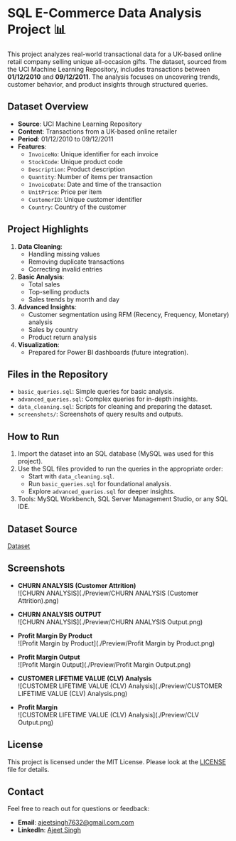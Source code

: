 # SQL E-Commerce Data Analysis Project 📊

This project analyzes real-world transactional data for a UK-based online retail company selling unique all-occasion gifts. The dataset, sourced from the UCI Machine Learning Repository, includes transactions between **01/12/2010** and **09/12/2011**. The analysis focuses on uncovering trends, customer behavior, and product insights through structured queries.

## Dataset Overview
- **Source**: UCI Machine Learning Repository
- **Content**: Transactions from a UK-based online retailer
- **Period**: 01/12/2010 to 09/12/2011
- **Features**:
  - `InvoiceNo`: Unique identifier for each invoice
  - `StockCode`: Unique product code
  - `Description`: Product description
  - `Quantity`: Number of items per transaction
  - `InvoiceDate`: Date and time of the transaction
  - `UnitPrice`: Price per item
  - `CustomerID`: Unique customer identifier
  - `Country`: Country of the customer

## Project Highlights
1. **Data Cleaning**:
   - Handling missing values
   - Removing duplicate transactions
   - Correcting invalid entries
2. **Basic Analysis**:
   - Total sales
   - Top-selling products
   - Sales trends by month and day
3. **Advanced Insights**:
   - Customer segmentation using RFM (Recency, Frequency, Monetary) analysis
   - Sales by country
   - Product return analysis
4. **Visualization**:
   - Prepared for Power BI dashboards (future integration).

## Files in the Repository
- `basic_queries.sql`: Simple queries for basic analysis.
- `advanced_queries.sql`: Complex queries for in-depth insights.
- `data_cleaning.sql`: Scripts for cleaning and preparing the dataset.
- `screenshots/`: Screenshots of query results and outputs.

## How to Run
1. Import the dataset into an SQL database (MySQL was used for this project).
2. Use the SQL files provided to run the queries in the appropriate order:
   - Start with `data_cleaning.sql`.
   - Run `basic_queries.sql` for foundational analysis.
   - Explore `advanced_queries.sql` for deeper insights.
3. Tools: MySQL Workbench, SQL Server Management Studio, or any SQL IDE.

## Dataset Source
[Dataset](https://drive.google.com/file/d/1nSK-pl44AnNEVDnYeL6w63UcxdoxSTvT/view?usp=drive_link)

## Screenshots
- **CHURN ANALYSIS (Customer Attrition)**  
  ![CHURN ANALYSIS](./Preview/CHURN ANALYSIS (Customer Attrition).png)
  
- **CHURN ANALYSIS OUTPUT**  
  ![CHURN ANALYSIS](./Preview/CHURN ANALYSIS  Output.png)

- **Profit Margin By Product**  
  ![Profit Margin by Product](./Preview/Profit Margin by Product.png)
  
- **Profit Margin Output**  
  ![Profit Margin Output](./Preview/Profit Margin Output.png)
  
- **CUSTOMER LIFETIME VALUE (CLV) Analysis**  
  ![CUSTOMER LIFETIME VALUE (CLV) Analysis](./Preview/CUSTOMER LIFETIME VALUE (CLV) Analysis.png)

- **Profit Margin**  
  ![CUSTOMER LIFETIME VALUE (CLV) Analysis](./Preview/CLV Output.png)

## License
This project is licensed under the MIT License. Please look at the [LICENSE](./LICENSE) file for details.

## Contact
Feel free to reach out for questions or feedback:
- **Email**: ajeetsingh7632@gmail.com.com
- **LinkedIn**: [Ajeet Singh](https://www.linkedin.com/in/ajeet-singh-66810616a/)
